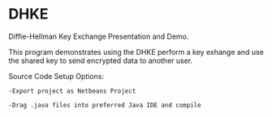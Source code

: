 # DHKE
Diffie-Hellman Key Exchange Presentation and Demo.

This program demonstrates using the DHKE perform a key exhange 
and use the shared key to send encrypted data to another user.

Source Code Setup Options:
  
    -Export project as Netbeans Project
  
    -Drag .java files into preferred Java IDE and compile
